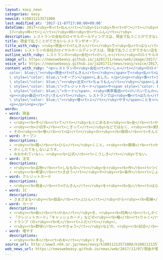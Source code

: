 ```yaml
---
layout: easy_news
categories: easy
newsid: k10011213571000
last_modified_at: '2017-11-07T17:00:00+09:00'
datetime: 2017<ruby>年<rt>ねん</rt></ruby>11<ruby>月<rt>がつ</rt></ruby>07<ruby>日<rt>にち</rt></ruby>
  17<ruby>時<rt>じ</rt></ruby>00<ruby>分<rt>ふん</rt></ruby>
description: レストランの会社のロイヤルホールディングスは、現金で払うことができない店を東京都中央区にオープンしました。
title: 現金で払うことができないレストランがオープン
title_with_ruby: <ruby>現金<rt>げんきん</rt></ruby>で<ruby>払<rt>はら</rt></ruby>うことができないレストランがオープン
outline: レストランの会社のロイヤルホールディングスは、現金で払うことができない店を東京都中央区にオープンしました。
outline_with_ruby: レストランの<ruby>会社<rt>かいしゃ</rt></ruby>のロイヤルホールディングスは、<ruby>現金<rt>げんきん</rt></ruby>で<ruby>払<rt>はら</rt></ruby>うことができない<ruby>店<rt>みせ</rt></ruby>を<ruby>東京都<rt>とうきょうと</rt></ruby><ruby>中央区<rt>ちゅうおうく</rt></ruby>にオープンしました。
image_url: https://newswebeasy.github.io/ja201711/news/web/image/2017/11/07/K10011213571_1711070440_1711070551_01_03.jpg
voice_url: https://newswebeasy.github.io/ja201711/news/easy/voice/2017/11/07/k10011213571000.mp3
content_with_ruby: "<p>レストランの<ruby>会社<rt>かいしゃ</rt></ruby>のロイヤルホールディングスは、<span style=\"\
  color: blue;\"><ruby>現金<rt>げんきん</rt></ruby></span>で<ruby>払<rt>はら</rt></ruby>うことができない<ruby>店<rt>みせ</rt></ruby>を<ruby>東京都<rt>とうきょうと</rt></ruby><ruby>中央区<rt>ちゅうおうく</rt></ruby>に<span\
  \ style=\"color: blue;\">オープン</span>しました。</p>\n<p><ruby>客<rt>きゃく</rt></ruby>はテーブルの<ruby>上<rt>うえ</rt></ruby>にあるコンピューターで<ruby>料理<rt>りょうり</rt></ruby>を<span\
  \ style=\"color: blue;\"><ruby>注文<rt>ちゅうもん</rt></ruby></span>します。お<ruby>金<rt>かね</rt></ruby>を<ruby>払<rt>はら</rt></ruby>うときはレジに<ruby>行<rt>い</rt></ruby>かないで、<span\
  \ style=\"color: blue;\">クレジットカード</span>や<span style=\"color: blue;\">ＩＣ</span><span\
  \ style=\"color: blue;\">カード</span>、<ruby>携帯電話<rt>けいたいでんわ</rt></ruby>を<ruby>使<rt>つか</rt></ruby>って<ruby>払<rt>はら</rt></ruby>います。</p>\n\
  <p><ruby>最近<rt>さいきん</rt></ruby>、レストランでは<ruby>働<rt>はたら</rt></ruby>く<ruby>人<rt>ひと</rt></ruby>が<ruby>足<rt>た</rt></ruby>りなくなっています。<ruby>店員<rt>てんいん</rt></ruby>の<ruby>仕事<rt>しごと</rt></ruby>を<ruby>少<rt>すく</rt></ruby>なくできるため、<ruby>会社<rt>かいしゃ</rt></ruby>はこのような<ruby>店<rt>みせ</rt></ruby>を<span\
  \ style=\"color: blue;\"><ruby>増<rt>ふ</rt></ruby>やす</span>ことを<ruby>考<rt>かんが</rt></ruby>えています。</p>\n\
  <p></p>\n<p></p>"
words:
- word: 現金
  descriptions:
  - <ruby><rb>手</rb><rt>て</rt></ruby>もとにあるお<ruby><rb>金</rb><rt>かね</rt></ruby>。
  - <ruby><rb>小切手</rb><rt>こぎって</rt></ruby>などではなく、<ruby><rb>実際</rb><rt>じっさい</rt></ruby>のお<ruby><rb>金</rb><rt>かね</rt></ruby>。
  - その<ruby><rb>場</rb><rt>ば</rt></ruby>の<ruby><rb>損得</rb><rt>そんとく</rt></ruby>で、<ruby><rb>考</rb><rt>かんが</rt></ruby>えを<ruby><rb>変</rb><rt>か</rt></ruby>えるようす。
- word: オープン
  descriptions:
  - <ruby><rb>開</rb><rt>ひら</rt></ruby>くこと。<ruby><rb>開場</rb><rt>かいじょう</rt></ruby>。
  - かくしだてをしないようす。
  - おおわれていない。<ruby><rb>公式</rb><rt>こうしき</rt></ruby>でない。
- word: 注文
  descriptions:
  - <ruby><rb>品物</rb><rt>しなもの</rt></ruby>を<ruby><rb>作</rb><rt>つく</rt></ruby>らせたり、<ruby><rb>届</rb><rt>とど</rt></ruby>けさせたりすること。
  - <ruby><rb>希望</rb><rt>きぼう</rt></ruby>や<ruby><rb>条件</rb><rt>じょうけん</rt></ruby>を<ruby><rb>出</rb><rt>だ</rt></ruby>すこと。
- word: クレジットカード
  descriptions:
  - <ruby><rb>現金</rb><rt>げんきん</rt></ruby>を<ruby><rb>払</rb><rt>はら</rt></ruby>わなくても、<ruby><rb>後払</rb><rt>あとばら</rt></ruby>いで<ruby><rb>買</rb><rt>か</rt></ruby>い<ruby><rb>物</rb><rt>もの</rt></ruby>をすることができるカード。
- word: IC
  descriptions:
  - さまざまな<ruby><rb>部品</rb><rt>ぶひん</rt></ruby>から<ruby><rb>配線</rb><rt>はいせん</rt></ruby>までを<ruby><rb>一</rb><rt>ひと</rt></ruby>つに<ruby><rb>組</rb><rt>く</rt></ruby>みこんで、<ruby><rb>非常</rb><rt>ひじょう</rt></ruby>に<ruby><rb>小</rb><rt>ちい</rt></ruby>さいところにたくさんの<ruby><rb>回路</rb><rt>かいろ</rt></ruby>を<ruby><rb>作</rb><rt>つく</rt></ruby>ったもの。<ruby><rb>小型</rb><rt>こがた</rt></ruby>で<ruby><rb>軽</rb><rt>かる</rt></ruby>く、<ruby><rb>計算機</rb><rt>けいさんき</rt></ruby>やコンピューターなどに<ruby><rb>使</rb><rt>つか</rt></ruby>われる。<ruby><rb>集積回路</rb><rt>しゅうせきかいろ</rt></ruby>。
- word: カード
  descriptions:
  - <ruby><rb>紙</rb><rt>かみ</rt></ruby>を、<ruby><rb>四角</rb><rt>しかく</rt></ruby>に<ruby><rb>小</rb><rt>ちい</rt></ruby>さく<ruby><rb>切</rb><rt>き</rt></ruby>ったもの。<ruby><rb>記入</rb><rt>きにゅう</rt></ruby>したり、<ruby><rb>整理</rb><rt>せいり</rt></ruby>するときなどに<ruby><rb>使</rb><rt>つか</rt></ruby>う。
  - 「クレジットカード」「キャッシュカード」などの<ruby><rb>略</rb><rt>りゃく</rt></ruby>。
  - トランプ（の<ruby><rb>札</rb><rt>ふだ</rt></ruby>）。
  - <ruby><rb>野球</rb><rt>やきゅう</rt></ruby>などの、<ruby><rb>試合</rb><rt>しあい</rt></ruby>の<ruby><rb>組</rb><rt>く</rt></ruby>み<ruby><rb>合</rb><rt>あ</rt></ruby>わせ。
- word: 増やす
  descriptions:
  - <ruby><rb>多</rb><rt>おお</rt></ruby>くする。
source_url: http://www3.nhk.or.jp/news/easy/k10011213571000/k10011213571000.html
web_news_url: https://newswebeasy.github.io/news/web/2017/11/07/現金が使えない店-都内に試験的にオープン
...
```

